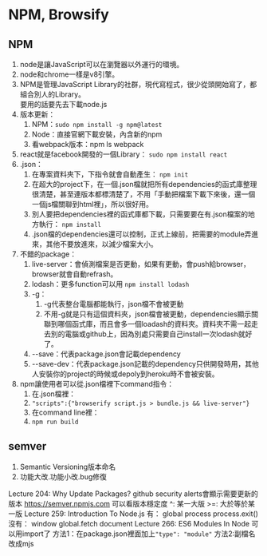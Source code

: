 # NPM, Browsify

## NPM

1. node是讓JavaScript可以在瀏覽器以外運行的環境。
2. node和chrome一樣是v8引擎。
3. NPM是管理JavaScript Library的社群，現代寫程式，很少從頭開始寫了，都組合別人的Library。  
    要用的話要先去下載node.js
4. 版本更新：
   1. NPM：`sudo npm install -g npm@latest`
   2. Node：直接官網下載安裝，內含新的npm
   3. 看webpack版本：npm ls webpack
5. react就是facebook開發的一個Library：
   `sudo npm install react`
6. .json：
   1. 在專案資料夾下，下指令就會自動產生：
   `npm init`
   2. 在超大的project下，在一個.json檔就把所有dependencies的函式庫整理很清楚，甚至連版本都標清楚了，不用「手動把檔案下載下來後，還一個一個js檔關聯到html裡」，所以很好用。
   3. 別人要把dependencies裡的函式庫都下載，只需要要在有.json檔案的地方執行：
   `npm install`
   4. .json檔的dependencies還可以控制，正式上線前，把需要的module弄進來，其他不要放進來，以減少檔案大小。
7. 不錯的package：
   1. live-server：會偵測檔案是否更動，如果有更動，會push給browser，browser就會自動refrash。
   2. lodash：更多function可以用
   `npm install lodash`
   3. -g：
      1. -g代表整台電腦都能執行，json檔不會被更動
      2. 不用-g就是只有這個資料夾，json檔會被更動，dependencies顯示關聯到哪個函式庫，而且會多一個loadash的資料夾。資料夾不需一起走去別的電腦或github上，因為別處只需要自己install一次lodash就好了。
   4. --save：代表package.json會記載dependency
   5. --save-dev：代表package.json記載的dependency只供開發時用，其他人安裝你的project的時候或depoly到heroku時不會被安裝。
8. npm讓使用者可以從.json檔裡下command指令：
   1. 在.json檔裡：
   2. `"scripts":{"browserify script.js > bundle.js && live-server"}`
   3. 在command line裡：
   4. `npm run build`

## semver

1. Semantic Versioning版本命名
2. 功能大改.功能小改.bug修復

Lecture 204: Why Update Packages?
   github security alerts會顯示需要更新的版本
   <https://semver.npmjs.com>
      可以看版本穩定度
      ^: 某一大版
      >=: 大於等於某一版
Lecture 259: Introduction To Node.js
   有：
      global
      process
      process.exit()
   沒有：
      window
      global.fetch
      document
Lecture 266: ES6 Modules In Node
   可以用import了
      方法1：在package.json裡面加上`"type": "module"`
      方法2:副檔名改成mjs
